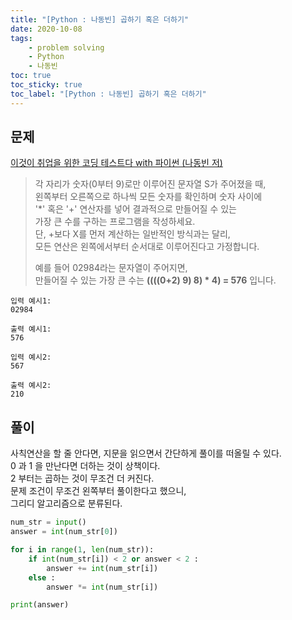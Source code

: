```yaml
---
title: "[Python : 나동빈] 곱하기 혹은 더하기"
date: 2020-10-08
tags:
    - problem solving
    - Python
    - 나동빈
toc: true
toc_sticky: true
toc_label: "[Python : 나동빈] 곱하기 혹은 더하기"
---
```

## 문제
[이것이 취업을 위한 코딩 테스트다 with 파이썬 (나동빈 저)](https://youtu.be/2zjoKjt97vQ?list=PLRx0vPvlEmdAghTr5mXQxGpHjWqSz0dgC&t=1158)  
  
> 각 자리가 숫자(0부터 9)로만 이루어진 문자열 S가 주어졌을 때,  
> 왼쪽부터 오른쪽으로 하나씩 모든 숫자를 확인하며 숫자 사이에  
> '*' 혹은 '+' 연산자를 넣어 결과적으로 만들어질 수 있는  
> 가장 큰 수를 구하는 프로그램을 작성하세요.  
> 단, +보다 X를 먼저 계산하는 일반적인 방식과는 달리,  
> 모든 연산은 왼쪽에서부터 순서대로 이루어진다고 가정합니다.  
>   
> 예를 들어 02984라는 문자열이 주어지면,  
> 만들어질 수 있는 가장 큰 수는 **((((0+2) 9) 8) * 4) = 576** 입니다.  

```
입력 예시1:
02984

출력 예시1:
576

입력 예시2:
567

출력 예시2:
210
```

## 풀이
사칙연산을 할 줄 안다면, 지문을 읽으면서 간단하게 풀이를 떠올릴 수 있다.  
0 과 1 을 만난다면 더하는 것이 상책이다.  
2 부터는 곱하는 것이 무조건 더 커진다.  
문제 조건이 무조건 왼쪽부터 풀이한다고 했으니,  
그리디 알고리즘으로 분류된다.  

```python
num_str = input()
answer = int(num_str[0])

for i in range(1, len(num_str)):
    if int(num_str[i]) < 2 or answer < 2 :
        answer += int(num_str[i])
    else :
        answer *= int(num_str[i])

print(answer)
```
